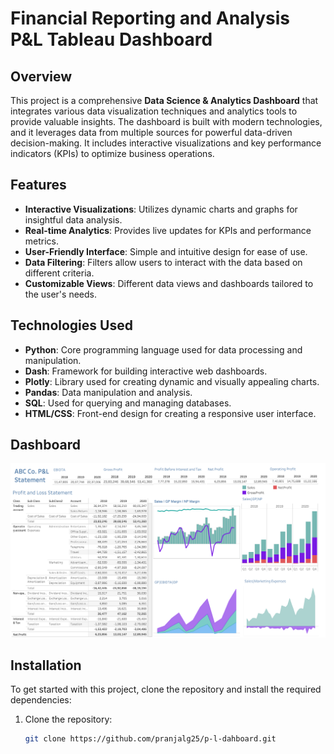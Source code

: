 # Financial Reporting and Analysis P&L Tableau Dashboard

## Overview

This project is a comprehensive **Data Science & Analytics Dashboard** that integrates various data visualization techniques and analytics tools to provide valuable insights. The dashboard is built with modern technologies, and it leverages data from multiple sources for powerful data-driven decision-making. It includes interactive visualizations and key performance indicators (KPIs) to optimize business operations.


## Features

- **Interactive Visualizations**: Utilizes dynamic charts and graphs for insightful data analysis.
- **Real-time Analytics**: Provides live updates for KPIs and performance metrics.
- **User-Friendly Interface**: Simple and intuitive design for ease of use.
- **Data Filtering**: Filters allow users to interact with the data based on different criteria.
- **Customizable Views**: Different data views and dashboards tailored to the user's needs.

## Technologies Used

- **Python**: Core programming language used for data processing and manipulation.
- **Dash**: Framework for building interactive web dashboards.
- **Plotly**: Library used for creating dynamic and visually appealing charts.
- **Pandas**: Data manipulation and analysis.
- **SQL**: Used for querying and managing databases.
- **HTML/CSS**: Front-end design for creating a responsive user interface.

## Dashboard

![Dashboard](https://github.com/pranjalg25/p-l-dahboard/blob/main/P%26L%20Statement.png)


## Installation

To get started with this project, clone the repository and install the required dependencies:

1. Clone the repository:
   ```bash
   git clone https://github.com/pranjalg25/p-l-dahboard.git
